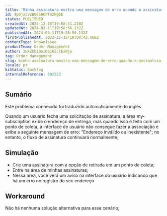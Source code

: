 ```yaml
---
title: 'Minha assinatura mostra uma mensagem de erro quando a assinatura está associada a um ponto de coleta'
id: 4p9jzcVzB6E5b6PTm2Ng5E
status: PUBLISHED
createdAt: 2022-12-15T19:08:41.210Z
updatedAt: 2024-03-11T19:58:56.132Z
publishedAt: 2024-03-11T19:58:56.132Z
firstPublishedAt: 2022-12-15T19:08:42.066Z
contentType: knownIssue
productTeam: Order Management
author: 2mXZkbi0oi061KicTExNjo
tag: Order Management
slug: minha-assinatura-mostra-uma-mensagem-de-erro-quando-a-assinatura-esta-associada-a-um-ponto-de-coleta
locale: pt
kiStatus: Backlog
internalReference: 692523
---
```


## Sumário

<div class="alert alert-info">
  <p>Este problema conhecido foi traduzido automaticamente do inglês.</p>
</div>



Quando um usuário fecha uma solicitação de assinatura, a área my-subscription exibe o endereço de entrega, mas quando isso é feito com um ponto de coleta, a interface do usuário não consegue fazer a associação e exibe a seguinte mensagem de erro: "Endereço inválido ou inexistente"; no entanto, o fluxo de assinatura continuará normalmente;

## Simulação




- Crie uma assinatura com a opção de retirada em um ponto de coleta;
- Entre na área de minhas assinaturas;
- Nessa área, você verá um aviso na interface do usuário indicando que há um erro no registro do seu endereço

## Workaround



Não há nenhuma solução alternativa para esse cenário;

